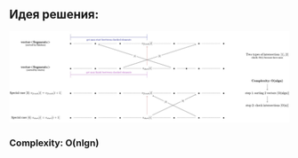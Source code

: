 ## Идея решения:
![Иллюстрация к проекту](https://github.com/GiBBS-Matvey/Source-cpp/raw/master/Intersecting_segments/Images/Segments_solution.jpg)
### Complexity: O(nlgn)
